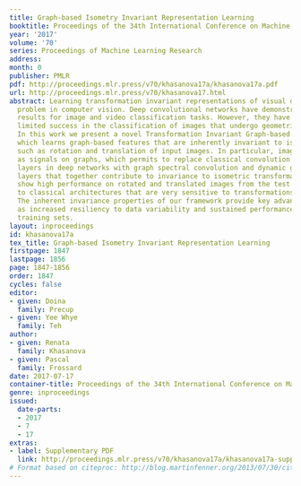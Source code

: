 ```yaml
---
title: Graph-based Isometry Invariant Representation Learning
booktitle: Proceedings of the 34th International Conference on Machine Learning
year: '2017'
volume: '70'
series: Proceedings of Machine Learning Research
address: 
month: 0
publisher: PMLR
pdf: http://proceedings.mlr.press/v70/khasanova17a/khasanova17a.pdf
url: http://proceedings.mlr.press/v70/khasanova17.html
abstract: Learning transformation invariant representations of visual data is an important
  problem in computer vision. Deep convolutional networks have demonstrated remarkable
  results for image and video classification tasks. However, they have achieved only
  limited success in the classification of images that undergo geometric transformations.
  In this work we present a novel Transformation Invariant Graph-based Network (TIGraNet),
  which learns graph-based features that are inherently invariant to isometric transformations
  such as rotation and translation of input images. In particular, images are represented
  as signals on graphs, which permits to replace classical convolution and pooling
  layers in deep networks with graph spectral convolution and dynamic graph pooling
  layers that together contribute to invariance to isometric transformation. Our experiments
  show high performance on rotated and translated images from the test set compared
  to classical architectures that are very sensitive to transformations in the data.
  The inherent invariance properties of our framework provide key advantages, such
  as increased resiliency to data variability and sustained performance with limited
  training sets.
layout: inproceedings
id: khasanova17a
tex_title: Graph-based Isometry Invariant Representation Learning
firstpage: 1847
lastpage: 1856
page: 1847-1856
order: 1847
cycles: false
editor:
- given: Doina
  family: Precup
- given: Yee Whye
  family: Teh
author:
- given: Renata
  family: Khasanova
- given: Pascal
  family: Frossard
date: 2017-07-17
container-title: Proceedings of the 34th International Conference on Machine Learning
genre: inproceedings
issued:
  date-parts:
  - 2017
  - 7
  - 17
extras:
- label: Supplementary PDF
  link: http://proceedings.mlr.press/v70/khasanova17a/khasanova17a-supp.pdf
# Format based on citeproc: http://blog.martinfenner.org/2013/07/30/citeproc-yaml-for-bibliographies/
---
```

